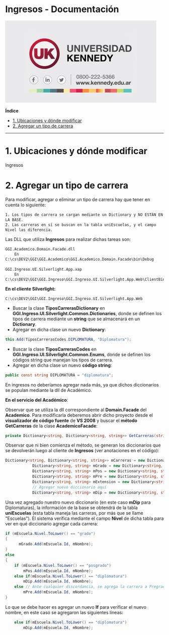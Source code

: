 # Ingresos - Documentación

![](https://raw.githubusercontent.com/gchervet/Documentacion/master/images/kennedy_logo.jpg)

**Índice**

* [1. Ubicaciones y dónde modificar](#ubicaciones)
* [2. Agregar un tipo de carrera](#agregartipocarrera)

---------------------------------------

<a name="ubicaciones" />

# 1. Ubicaciones y dónde modificar

Ingresos 

<a name="agregartipocarrera" />

# 2. Agregar un tipo de carrera

Para modificar, agregar o eliminar un tipo de carrera hay que tener en cuenta lo siguiente:

	1. Los tipos de carrera se cargan mediante un Dictionary y NO ESTÁN EN LA BASE.
	2. Las carreras en sí se buscan en la tabla uniEscuelas, y el campo Nivel las diferencia.

Las DLL que utiliza **Ingresos** para realizar dichas tareas son:

	GGI.Academico.Domain.Facade.dll
		En C:\cs\DEV2\GGI\GGI.Academico\GGI.Academico.Domain.Facade\bin\Debug
	
	GGI.Ingreso.UI.Silverlight.App.xap
		En C:\cs\DEV2\GGI\GGI.Ingreso\GGI.Ingreso.UI.Silverlight.App.Web\ClientBin

**En el cliente Silverlight:**

	C:\cs\DEV2\GGI\GGI.Ingreso\GGI.Ingreso.UI.Silverlight.App.Web

- Buscar la clase **TiposCarrerasDictionary** en **GGI.Ingreso.UI.Silverlight.Common.Dictionaries**, donde se definen los tipos de carrera mediante un **string** que se almacenará en un **Dictionary**.
- Agregar en dicha clase un nuevo **Dictionary**:

```c#
this.Add(TiposCarrerasCodes.DIPLOMATURA, "Diplomatura");
```

- Buscar la clase **TiposCarrerasCodes** en **GGI.Ingreso.UI.Silverlight.Common.Enums**, donde se definen los códigos string que manejan los tipos de carrera.
- Agregar en dicha clase un nuevo **código string**:

```c#
public const string DIPLOMATURA = "diplomatura";
```

En ingresos no deberíamos agregar nada más, ya que dichos diccionarios se populan mediante la dll de Académico.

**En el servicio del Académico**:

Observar que se utiliza la dll correspondiente al **Domain.Facade** del **Academico**. Para modificarla deberemos abrir dicho proyecto desde el **visualizador de código fuente** de **VS 2008** y buscar el **método GetCarreras** de la clase **AcademicoFacade**: 

```c#
private Dictionary<string, Dictionary<string, string>> GetCarreras(string modalidad)
```
Observar que ni bien comienza el método, se generan los diccionarios que se devolverán luego al cliente de **Ingresos** (ver anotaciones en el código):

```c#
Dictionary<string, Dictionary<string, string>> mCarreras = new Dictionary<string, Dictionary<string, string>>();
            Dictionary<string, string> mGrado = new Dictionary<string, string>();
            Dictionary<string, string> mPos = new Dictionary<string, string>();
            Dictionary<string, string> mPre = new Dictionary<string, string>();
            Dictionary<string, string> mExtension = new Dictionary<string, string>();
            // Agregar nuevo diccionario aquí
            Dictionary<string, string> mDip = new Dictionary<string, string>();
```
Una vez agregado nuestro nuevo diccionario (en este caso **mDip**
 para Diplomaturas), la información de la base se obtendrá de la tabla **uniEscuelas** (esta tabla maneja las carreras, por más que se llame "Escuelas"). El sistema verifica mediante el campo **Nivel** de dicha tabla para ver en qué diccionario agregar cada carrera:

```c#
if (mEscuela.Nivel.ToLower() == "grado")
{
      mGrado.Add(mEscuela.Id, mNombre);
}
else
{
	if (mEscuela.Nivel.ToLower() == "posgrado")
		mPos.Add(mEscuela.Id, mNombre);
	else if(mEscuela.Nivel.ToLower() == "diplomatura")
		mDip.Add(mEscuela.Id, mNombre);
	else // Ante cualquier discordancia, se agrega la carrera a Pregrado
		mPre.Add(mEscuela.Id, mNombre);
}
```

Lo que se debe hacer es agregar un nuevo **If** para verificar el nuevo nombre, en este caso se agregaron las siguientes líneas:

```c#
	else if(mEscuela.Nivel.ToLower() == "diplomatura")
		mDip.Add(mEscuela.Id, mNombre);
```

